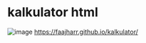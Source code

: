 
# kalkulator html
![image](https://github.com/user-attachments/assets/2808e76c-bc0b-4b32-9c76-36ecaa0788e4)
https://faajharr.github.io/kalkulator/
